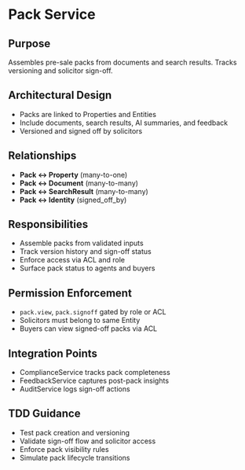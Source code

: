 # Pack Service

## Purpose

Assembles pre-sale packs from documents and search results. Tracks versioning and solicitor sign-off.

## Architectural Design

- Packs are linked to Properties and Entities
- Include documents, search results, AI summaries, and feedback
- Versioned and signed off by solicitors

## Relationships

- **Pack ↔ Property** (many-to-one)
- **Pack ↔ Document** (many-to-many)
- **Pack ↔ SearchResult** (many-to-many)
- **Pack ↔ Identity** (signed_off_by)

## Responsibilities

- Assemble packs from validated inputs
- Track version history and sign-off status
- Enforce access via ACL and role
- Surface pack status to agents and buyers

## Permission Enforcement

- `pack.view`, `pack.signoff` gated by role or ACL
- Solicitors must belong to same Entity
- Buyers can view signed-off packs via ACL

## Integration Points

- ComplianceService tracks pack completeness
- FeedbackService captures post-pack insights
- AuditService logs sign-off actions

## TDD Guidance

- Test pack creation and versioning
- Validate sign-off flow and solicitor access
- Enforce pack visibility rules
- Simulate pack lifecycle transitions
